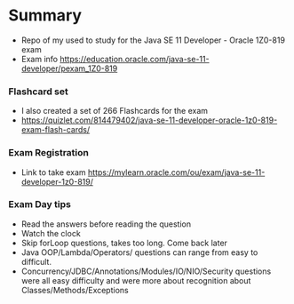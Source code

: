 # Summary
- Repo of my used to study for the Java SE 11 Developer - Oracle 1Z0-819 exam
- Exam info https://education.oracle.com/java-se-11-developer/pexam_1Z0-819

### Flashcard set
- I also created a set of 266 Flashcards for the exam
- https://quizlet.com/814479402/java-se-11-developer-oracle-1z0-819-exam-flash-cards/

### Exam Registration
- Link to take exam https://mylearn.oracle.com/ou/exam/java-se-11-developer-1z0-819/

### Exam Day tips
- Read the answers before reading the question
- Watch the clock
- Skip forLoop questions, takes too long. Come back later
- Java OOP/Lambda/Operators/ questions can range from easy to difficult.
- Concurrency/JDBC/Annotations/Modules/IO/NIO/Security questions were all easy difficulty and were more about recognition about Classes/Methods/Exceptions













